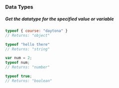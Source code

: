 ### Data Types

##### Get the datatype for the specified value or variable
```js
typeof { course: "daytona" }
// Returns: "object"

typeof "hello there"
// Returns: "string"

var num = 2;
typeof num;
// Returns: "number"

typeof true;
// Returns: "boolean"
```



